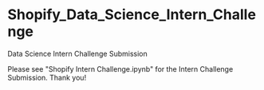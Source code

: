 # Shopify_Data_Science_Intern_Challenge
Data Science Intern Challenge Submission

Please see "Shopify Intern Challenge.ipynb" for the Intern Challenge Submission. Thank you!
